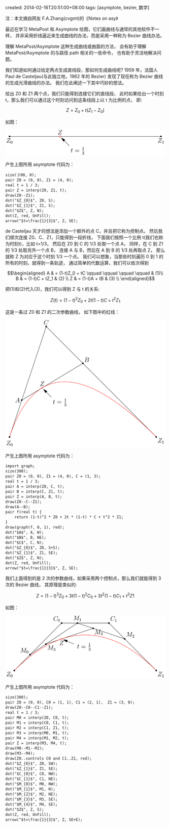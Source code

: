 created: 2014-02-16T20:51:00+08:00
tags: [asymptote, bezier, 数学]


注：本文摘自网友 F.A.Zhang(cvgmt)的《Notes on asy》

最近在学习 MetaPost 和 Asymptote 绘图，它们画曲线与通常的其他软件不一样，
并非采用折线逼近来生成曲线的办法，而是采用一种称为 Bezier 曲线办法。

理解 MetaPost/Asymptote 这种生成曲线或曲面的方法，
会有助于理解 MetaPost/Asymptote 的与路径 path 相关的一些命令，
也有助于灵活地解决问题。

我们知道如何通过给定两点生成直线段，那如何生成曲线呢?
1959 年，法国人 Paul de Casteljau(与此独立地，1962 年的 Bezier)
发现了现在称为 Bezier 曲线的生成光滑曲线的办法。
我们在此阐述一下其中巧妙的想法。

给出 Z0 和 Z1 两个点，我们只能得到连接它们的直线段，
此时如果给出一个时刻 t，那么我们可以通过这个时刻访问到这条线段上以 t 为比例的点，
即:

```math
Z = Z_0 + t(Z_1 - Z_0)
```

如图：

![bezier1](/media/asy/bezier1.svg)

产生上图所用 asymptote 代码为：

```
size(３00, 0);
pair Z0 = (0, 0), Z1 = (4, 0);
real t = 1 / 3;
pair Z = interp(Z0, Z1, t);
draw(Z0--Z1);
dot("$Z_{0}$", Z0, S);
dot("$Z_{1}$", Z1, S);
dot("$Z$", Z, N);
dot(Z, red, UnFill);
arrow("$t=\frac{1}{3}$", Z, SE);
```

de Casteljau 天才的想法是添加一个额外的点 C，并且把它称为控制点。
然后我们顺次连接 Z0、C、Z1，只能得到一段折线，
下面我们按照一个比例 t(我们也称为时刻t)，比如 t=1/3，
然后在 Z0 到 C 的 1/3 处取一个点 A，
同样，在 C 到 Z1 的 1/3 处取另外一个点 B，
连接 A 与 B，然后在 A 到 B 的 1/3 处再取点 Z，
那么就称 Z 为对应于这个时刻 1/3 一个点。
我们可以想象，当那些时刻遍历 0 到 1 的所有的时刻，就得到一条轨迹，
通过简单的代数运算，我们可以依次得到

```math
\begin{aligned}
A & = (1-t)Z_0 + tC \qquad \qquad \qquad \qquad & (1)\\
B & = (1-t)C + tZ_1 & (2) \\
Z & = (1-t)A + tB   & (3) \\
\end{aligned}
```

把(1)和(2)代入(3)，我们可以得到 Z 与 t 的关系:

```math
Z(t) = {(1-t)}^2Z_0 + 2t(1-t)C + t^2Z_1
```

这是一条过 Z0 和 Z1 的二次参数曲线，
如下图中的红线：

![bezier2](/media/asy/bezier2.svg)

产生上图所用 asymptote 代码为：

```
import graph;
size(300);
pair Z0 = (0, 0), Z1 = (4, 0), C = (1, 3);
real t = 1 / 3;
pair A = interp(Z0, C, t);
pair B = interp(C, Z1, t);
pair Z = interp(A, B, t);
draw(Z0--C--Z1);
draw(A--B);
pair f(real t) {
    return (1-t)^2 * Z0 + 2t * (1-t) * C + t^2 * Z1;
}
draw(graph(f, 0, 1), red);
dot("$A$", A, W);
dot("$B$", B, NE);
dot("$C$", C, N);
dot("$Z_{0}$", Z0, S+S);
dot("$Z_{1}$", Z1, SE);
dot("$Z$", Z, N);
dot(Z, red, UnFill);
arrow("$t=\frac{1}{3}$", Z, SE);
```

我们上面得到的是 2 次的参数曲线，如果采用两个控制点，那么我们就能得到 3 次的 Bezier 曲线，
其原理是类似的:

```math
Z = {(1-t)}^3Z_0 + 3t{(1-t)}^2C_0 + 3t^2(1-t)C_1 + t^3Z1
```

如图：

![bezier3](/media/asy/bezier3.svg)

产生上图所用 asymptote 代码为：

```
size(300);
pair Z0 = (0, 0), C0 = (1, 1), C1 = (2, 1),  Z1 = (3, 0);
draw(Z0--C0--C1--Z1);
real t = 1 / 3;
pair M0 = interp(Z0, C0, t);
pair M1 = interp(C0, C1, t);
pair M2 = interp(C1, Z1, t);
pair M3 = interp(M0, M1, t);
pair M4 = interp(M1, M2, t);
pair Z = interp(M3, M4, t);
draw(M0--M1--M2);
draw(M3--M4);
draw(Z0..controls C0 and C1..Z1, red);
dot("$Z_{0}$", Z0, SW);
dot("$Z_{1}$", Z1, SE);
dot("$C_{0}$", C0, NW);
dot("$C_{1}$", C1, NE);
dot("$M_{0}$", M0, NW);
dot("$M_{1}$", M1, N);
dot("$M_{2}$", M2, NE);
dot("$M_{3}$", M3, SE);
dot("$M_{4}$", M4, SE);
dot("$Z$", Z, S);
dot(Z, red, UnFill);
arrow("$t=\frac{1}{3}$", Z, SE+E);
```
